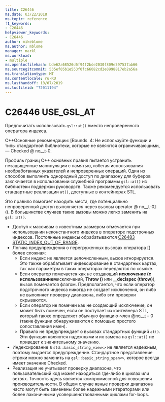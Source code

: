 ```yaml
---
title: C26446
ms.date: 03/22/2018
ms.topic: reference
f1_keywords:
- C26446
helpviewer_keywords:
- C26446
author: mikeblome
ms.author: mblome
manager: markl
ms.workload:
- multiple
ms.openlocfilehash: bde62a68526d6f94f2bde2030f809e597537ab66
ms.sourcegitcommit: 535ef05b1e553f0fc66082cd2e0998817eb2a56a
ms.translationtype: MT
ms.contentlocale: ru-RU
ms.lasthandoff: 10/07/2019
ms.locfileid: "72011194"
---
```

# <a name="c26446-use_gsl_at"></a>C26446 USE_GSL_AT

Предпочитать использовать `gsl::at()` вместо непроверенного оператора индекса.

C++Основные рекомендации: [Bounds. 4: Не используйте функции и типы стандартной библиотеки, которые не являются ограничивающими, — Checked @ no__t-0.

Профиль границ C++ основных правил пытается устранить незащищенные манипуляции с памятью, избегая использования необработанных указателей и непроверенных операций. Один из способов выполнить однородный доступ по диапазону для буферов заключается в использовании служебной программы `gsl::at()` из библиотеки поддержки руководств. Также рекомендуется использовать стандартные реализации `at()`, доступные в контейнерах STL.

Это правило помогает находить места, где потенциально непроверенный доступ выполняется через вызовы operator @ no__t-0] (). В большинстве случаев такие вызовы можно легко заменить на `gsl::at()`.

- Доступ к массивам с известным размером отмечается при использовании неконстантного индекса в операторе подстрочных индексов. Постоянные индексы обрабатываются [C26483 STATIC_INDEX_OUT_OF_RANGE](c26483.md).
- Логика предупреждения о перегруженных вызовах оператора [] более сложная:
  - Если индекс не является целочисленным, вызов игнорируется. Это также обрабатывает индексирование в стандартных картах, так как параметры в таких операторах передаются по ссылке.
  - Если оператор помечается как не создающий **исключение (с использованием**исключений, **Throw ()** или **__declspec (throw)**), вызов помечается флагом. Предполагается, что если оператор подстрочного индекса никогда не создает исключения, он либо не выполняет проверку диапазона, либо эти проверки скрываются.
  - Если оператор не помечен как не создающий исключение, он может быть помечен, если он поступает из контейнера STL, который также определяет обычную функцию-член @no__t – 0 (такие функции обнаруживаются с помощью простого сопоставления имен).
  - Правило не предупреждает о вызовах стандартных функций `at()`. Эти функции являются надежными и их замена на `gsl::at()` не приведет к значительному значению.
- Индексирование в `std::basic_string_view<>` не является надежным, поэтому выдается предупреждение. Стандартное представление строки можно заменить на `gsl::basic_string_span<>`, которое всегда имеет значение Checked.
- Реализация не учитывает проверку диапазона, что пользовательский код может находиться где-либо в циклах или ветвях. Точность здесь является компромиссной для повышения производительности. В общем случае явные проверки диапазона часто могут быть заменены более надежными итераторами или более лаконичными усовершенствованными циклами for-loops.
